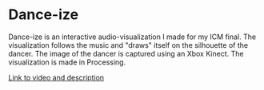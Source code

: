Dance-ize
=========

Dance-ize is an interactive audio-visualization I made for my ICM final. The visualization follows the music and "draws" itself on the silhouette of the dancer. The image of the dancer is captured using an Xbox Kinect. The visualization is made in Processing.

<p><a href="http://www.sanni-t.com/dance-ize.html"> Link to video and description </a></p>
